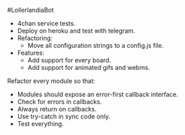 #LollerlandiaBot
- 4chan service tests.
- Deploy on heroku and test with telegram.
- Refactoring:
  - Move all configuration strings to a config.js file.
- Features:
  - Add support for every board.
  - Add support for animated gifs and webms.

Refactor every module so that:
 - Modules should expose an error-first callback interface.
 - Check for errors in callbacks.
 - Always return on callbacks.
 - Use try-catch in sync code only.
 - Test everything.
